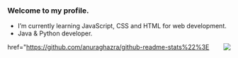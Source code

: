 
### Welcome to my profile.

 * I’m currently learning JavaScript, CSS and HTML for web development.
 * Java & Python developer.
 

<a> href="https://github.com/anuraghazra/github-readme-stats%22%3E
  <img align="right" src="https://github-readme-stats.vercel.app/api?username=CiprianoOtavio&theme=dracula&show_icons=true" />
</a>
                                                                                                                         
<!--
**CiprianoOtavio/CiprianoOtavio** is a ✨ _special_ ✨ repository because its `README.md` (this file) appears on your GitHub profile.

Here are some ideas to get you started:

- 🔭 I’m currently working on ...
- 🌱 I’m currently learning ...
- 👯 I’m looking to collaborate on ...
- 🤔 I’m looking for help with ...
- 💬 Ask me about ...
- 📫 How to reach me: ...
- 😄 Pronouns: ...
- ⚡ Fun fact: ...
-->

